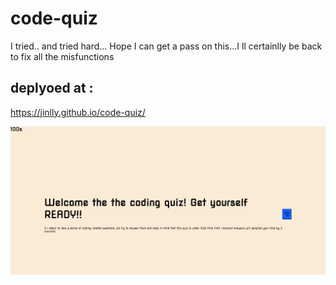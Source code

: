 # code-quiz

I tried.. and tried hard... Hope I can get a pass on this...I ll certainlly be back to fix all the misfunctions

## deplyoed at :
https://jinlly.github.io/code-quiz/

![image](https://github.com/Jinlly/code-quiz/blob/df29217d1f5230485480efbe9c743757cdfe7296/image.PNG)

